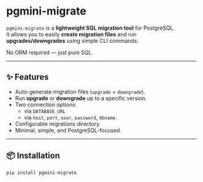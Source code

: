 # pgmini-migrate

`pgmini-migrate` is a **lightweight SQL migration tool** for PostgreSQL.  
It allows you to easily **create migration files** and run **upgrades/downgrades** using simple CLI commands.  

No ORM required — just pure SQL.

---

## ✨ Features
- Auto-generate migration files (`upgrade` + `downgrade`).
- Run **upgrade** or **downgrade** up to a specific version.
- Two connection options:
  - via `DATABASE_URL`
  - via `host`, `port`, `user`, `password`, `dbname`.
- Configurable migrations directory.
- Minimal, simple, and PostgreSQL-focused.

---

## 📦 Installation

```bash
pip install pgmini-migrate